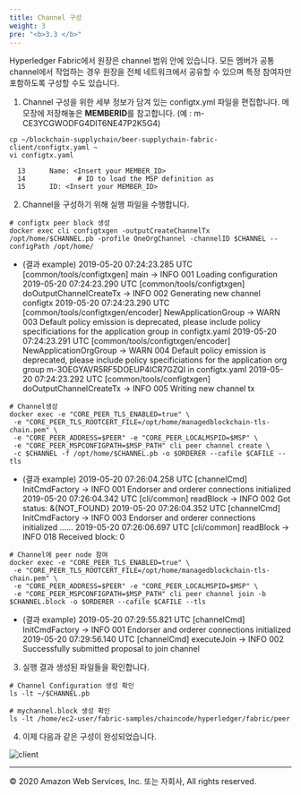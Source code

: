 ```yaml
---
title: Channel 구성 
weight: 3
pre: "<b>3.3 </b>"
---
```


Hyperledger Fabric에서 원장은 channel 범위 안에 있습니다. 모든 멤버가 공통 channel에서 작업하는 경우 원장을 전체 네트워크에서 공유할 수 있으며 특정 참여자만 포함하도록 구성할 수도 있습니다. 

1. Channel 구성을 위한 세부 정보가 담겨 있는 configtx.yml 파일을 편집합니다. 메모장에 저장해놓은 **MEMBERID**를 참고합니다. (예 : m-CE3YCGWODFG4DIT6NE47P2K5G4)

```
cp ~/blockchain-supplychain/beer-supplychain-fabric-client/configtx.yaml ~
vi configtx.yaml
```

```
  13      Name: <Insert your MEMBER_ID>
  14             # ID to load the MSP definition as
  15      ID: <Insert your MEMBER_ID>
```

2. Channel을 구성하기 위해 실행 파일을 수행합니다. 

```
# configtx peer block 생성
docker exec cli configtxgen -outputCreateChannelTx /opt/home/$CHANNEL.pb -profile OneOrgChannel -channelID $CHANNEL --configPath /opt/home/ 
```

- (결과 example)
2019-05-20 07:24:23.285 UTC [common/tools/configtxgen] main -> INFO 001 Loading configuration
2019-05-20 07:24:23.290 UTC [common/tools/configtxgen] doOutputChannelCreateTx -> INFO 002 Generating new channel configtx
2019-05-20 07:24:23.290 UTC [common/tools/configtxgen/encoder] NewApplicationGroup -> WARN 003 Default policy emission is deprecated, please include policy specificiations for the application group in configtx.yaml
2019-05-20 07:24:23.291 UTC [common/tools/configtxgen/encoder] NewApplicationOrgGroup -> WARN 004 Default policy emission is deprecated, please include policy specificiations for the application org group m-3OEGYAVR5RF5DOEUP4ICR7GZQI in configtx.yaml
2019-05-20 07:24:23.292 UTC [common/tools/configtxgen] doOutputChannelCreateTx -> INFO 005 Writing new channel tx

```
# Channel생성
docker exec -e "CORE_PEER_TLS_ENABLED=true" \
 -e "CORE_PEER_TLS_ROOTCERT_FILE=/opt/home/managedblockchain-tls-chain.pem" \
 -e "CORE_PEER_ADDRESS=$PEER" -e "CORE_PEER_LOCALMSPID=$MSP" \
 -e "CORE_PEER_MSPCONFIGPATH=$MSP_PATH" cli peer channel create \
 -c $CHANNEL -f /opt/home/$CHANNEL.pb -o $ORDERER --cafile $CAFILE --tls
```

- (결과 example)
2019-05-20 07:26:04.258 UTC [channelCmd] InitCmdFactory -> INFO 001 Endorser and orderer connections initialized
2019-05-20 07:26:04.342 UTC [cli/common] readBlock -> INFO 002 Got status: &{NOT_FOUND}
2019-05-20 07:26:04.352 UTC [channelCmd] InitCmdFactory -> INFO 003 Endorser and orderer connections initialized
……
2019-05-20 07:26:06.697 UTC [cli/common] readBlock -> INFO 018 Received block: 0

```
# Channel에 peer node 참여 
docker exec -e "CORE_PEER_TLS_ENABLED=true" \
 -e "CORE_PEER_TLS_ROOTCERT_FILE=/opt/home/managedblockchain-tls-chain.pem" \
 -e "CORE_PEER_ADDRESS=$PEER" -e "CORE_PEER_LOCALMSPID=$MSP" \
 -e "CORE_PEER_MSPCONFIGPATH=$MSP_PATH" cli peer channel join -b $CHANNEL.block -o $ORDERER --cafile $CAFILE --tls
```

- (결과 example)
2019-05-20 07:29:55.821 UTC [channelCmd] InitCmdFactory -> INFO 001 Endorser and orderer connections initialized
2019-05-20 07:29:56.140 UTC [channelCmd] executeJoin -> INFO 002 Successfully submitted proposal to join channel



3. 실행 결과 생성된 파일들을 확인합니다. 
```
# Channel Configuration 생성 확인 
ls -lt ~/$CHANNEL.pb 

# mychannel.block 생성 확인 
ls -lt /home/ec2-user/fabric-samples/chaincode/hyperledger/fabric/peer
```

4. 이제 다음과 같은 구성이 완성되었습니다. 

![client](/lab4/image/client_4.png)



---
© 2020 Amazon Web Services, Inc. 또는 자회사, All rights reserved.
